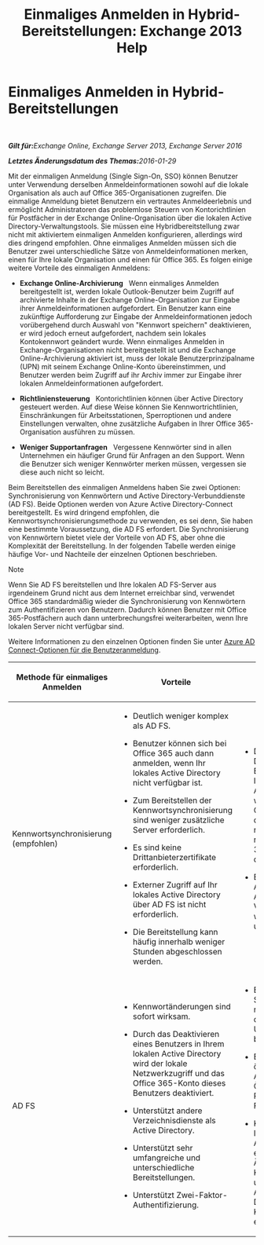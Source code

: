﻿---
title: 'Einmaliges Anmelden in Hybrid-Bereitstellungen: Exchange 2013 Help'
TOCTitle: Einmaliges Anmelden in Hybrid-Bereitstellungen
ms:assetid: 050606f9-718d-4a1f-b7a6-50b08c6e9e07
ms:mtpsurl: https://technet.microsoft.com/de-de/library/Hh563846(v=EXCHG.150)
ms:contentKeyID: 50477177
ms.date: 01/01/2018
mtps_version: v=EXCHG.150
ms.translationtype: HT
---

# Einmaliges Anmelden in Hybrid-Bereitstellungen

 

_<strong>Gilt für:</strong>Exchange Online, Exchange Server 2013, Exchange Server 2016_

_<strong>Letztes Änderungsdatum des Themas:</strong>2016-01-29_

Mit der einmaligen Anmeldung (Single Sign-On, SSO) können Benutzer unter Verwendung derselben Anmeldeinformationen sowohl auf die lokale Organisation als auch auf Office 365-Organisationen zugreifen. Die einmalige Anmeldung bietet Benutzern ein vertrautes Anmeldeerlebnis und ermöglicht Administratoren das problemlose Steuern von Kontorichtlinien für Postfächer in der Exchange Online-Organisation über die lokalen Active Directory-Verwaltungstools. Sie müssen eine Hybridbereitstellung zwar nicht mit aktiviertem einmaligen Anmelden konfigurieren, allerdings wird dies dringend empfohlen. Ohne einmaliges Anmelden müssen sich die Benutzer zwei unterschiedliche Sätze von Anmeldeinformationen merken, einen für Ihre lokale Organisation und einen für Office 365. Es folgen einige weitere Vorteile des einmaligen Anmeldens:

  - **Exchange Online-Archivierung**   Wenn einmaliges Anmelden bereitgestellt ist, werden lokale Outlook-Benutzer beim Zugriff auf archivierte Inhalte in der Exchange Online-Organisation zur Eingabe ihrer Anmeldeinformationen aufgefordert. Ein Benutzer kann eine zukünftige Aufforderung zur Eingabe der Anmeldeinformationen jedoch vorübergehend durch Auswahl von "Kennwort speichern" deaktivieren, er wird jedoch erneut aufgefordert, nachdem sein lokales Kontokennwort geändert wurde. Wenn einmaliges Anmelden in Exchange-Organisationen nicht bereitgestellt ist und die Exchange Online-Archivierung aktiviert ist, muss der lokale Benutzerprinzipalname (UPN) mit seinem Exchange Online-Konto übereinstimmen, und Benutzer werden beim Zugriff auf ihr Archiv immer zur Eingabe ihrer lokalen Anmeldeinformationen aufgefordert.

  - **Richtliniensteuerung**   Kontorichtlinien können über Active Directory gesteuert werden. Auf diese Weise können Sie Kennwortrichtlinien, Einschränkungen für Arbeitsstationen, Sperroptionen und andere Einstellungen verwalten, ohne zusätzliche Aufgaben in Ihrer Office 365-Organisation ausführen zu müssen.

  - **Weniger Supportanfragen**   Vergessene Kennwörter sind in allen Unternehmen ein häufiger Grund für Anfragen an den Support. Wenn die Benutzer sich weniger Kennwörter merken müssen, vergessen sie diese auch nicht so leicht.

Beim Bereitstellen des einmaligen Anmeldens haben Sie zwei Optionen: Synchronisierung von Kennwörtern und Active Directory-Verbunddienste (AD FS). Beide Optionen werden von Azure Active Directory-Connect bereitgestellt. Es wird dringend empfohlen, die Kennwortsynchronisierungsmethode zu verwenden, es sei denn, Sie haben eine bestimmte Voraussetzung, die AD FS erfordert. Die Synchronisierung von Kennwörtern bietet viele der Vorteile von AD FS, aber ohne die Komplexität der Bereitstellung. In der folgenden Tabelle werden einige häufige Vor- und Nachteile der einzelnen Optionen beschrieben.


> [!NOTE]
> Wenn Sie AD FS bereitstellen und Ihre lokalen AD FS-Server aus irgendeinem Grund nicht aus dem Internet erreichbar sind, verwendet Office 365 standardmäßig wieder die Synchronisierung von Kennwörtern zum Authentifizieren von Benutzern. Dadurch können Benutzer mit Office 365-Postfächern auch dann unterbrechungsfrei weiterarbeiten, wenn Ihre lokalen Server nicht verfügbar sind.



Weitere Informationen zu den einzelnen Optionen finden Sie unter [Azure AD Connect-Optionen für die Benutzeranmeldung](http://go.microsoft.com/fwlink/p/?linkid=723514).


<table>
<colgroup>
<col style="width: 33%" />
<col style="width: 33%" />
<col style="width: 33%" />
</colgroup>
<thead>
<tr class="header">
<th><p>Methode für einmaliges Anmelden</p></th>
<th><p>Vorteile</p></th>
<th><p>Nachteile</p></th>
</tr>
</thead>
<tbody>
<tr class="odd">
<td><p>Kennwortsynchronisierung (empfohlen)</p></td>
<td><ul>
<li><p>Deutlich weniger komplex als AD FS.</p></li>
<li><p>Benutzer können sich bei Office 365 auch dann anmelden, wenn Ihr lokales Active Directory nicht verfügbar ist.</p></li>
<li><p>Zum Bereitstellen der Kennwortsynchronisierung sind weniger zusätzliche Server erforderlich.</p></li>
<li><p>Es sind keine Drittanbieterzertifikate erforderlich.</p></li>
<li><p>Externer Zugriff auf Ihr lokales Active Directory über AD FS ist nicht erforderlich.</p></li>
<li><p>Die Bereitstellung kann häufig innerhalb weniger Stunden abgeschlossen werden.</p></li>
</ul></td>
<td><ul>
<li><p>Durch das Deaktivieren eines Benutzerkontos in Ihrem lokalen Active Directory wird es nicht in Office 365 deaktiviert. Sie müssen das Konto manuell im Office 365 Admin-Portal deaktivieren.</p></li>
<li><p>Erfordert lokales Active Directory. Andere Verzeichnisdienste werden nicht unterstützt.</p></li>
</ul></td>
</tr>
<tr class="even">
<td><p>AD FS</p></td>
<td><ul>
<li><p>Kennwortänderungen sind sofort wirksam.</p></li>
<li><p>Durch das Deaktivieren eines Benutzers in Ihrem lokalen Active Directory wird der lokale Netzwerkzugriff und das Office 365-Konto dieses Benutzers deaktiviert.</p></li>
<li><p>Unterstützt andere Verzeichnisdienste als Active Directory.</p></li>
<li><p>Unterstützt sehr umfangreiche und unterschiedliche Bereitstellungen.</p></li>
<li><p>Unterstützt Zwei-Faktor-Authentifizierung.</p></li>
</ul></td>
<td><ul>
<li><p>Erfordert mehr Server, mindestens einen, der sich im Umkreisnetzwerk befinden muss.</p></li>
<li><p>Erfordert eine öffentliche IP-Adresse und das Öffnen des TCP-Ports 443 in der Firewall.</p></li>
<li><p>Konnektivität mit Ihrem lokalen Active Directory ist erforderlich, um Änderungen an Kontokennwörtern und das kürzliche Aktivieren und Deaktivieren eines Kontos zu erkennen.</p></li>
</ul></td>
</tr>
</tbody>
</table>

